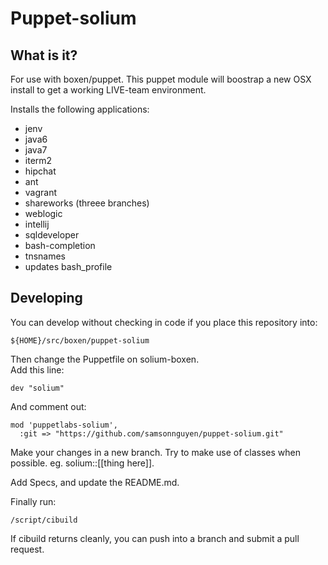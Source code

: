 # Puppet-solium #
## What is it? ##
For use with boxen/puppet. This puppet module will boostrap a new OSX install to get a working LIVE-team environment.

Installs the following applications:

- jenv
- java6
- java7
- iterm2
- hipchat
- ant
- vagrant
- shareworks (threee branches)
- weblogic
- intellij
- sqldeveloper
- bash-completion
- tnsnames
- updates bash_profile

## Developing ##
You can develop without checking in code if you place this repository into:  

    ${HOME}/src/boxen/puppet-solium

Then change the Puppetfile on solium-boxen.  
Add this line:

    dev "solium"

And comment out:

    mod 'puppetlabs-solium',
      :git => "https://github.com/samsonnguyen/puppet-solium.git"

Make your changes in a new branch. Try to make use of classes when possible. eg. solium::[[thing here]].  

Add Specs, and update the README.md.

Finally run:

    /script/cibuild

If cibuild returns cleanly, you can push into a branch and submit a pull request.

